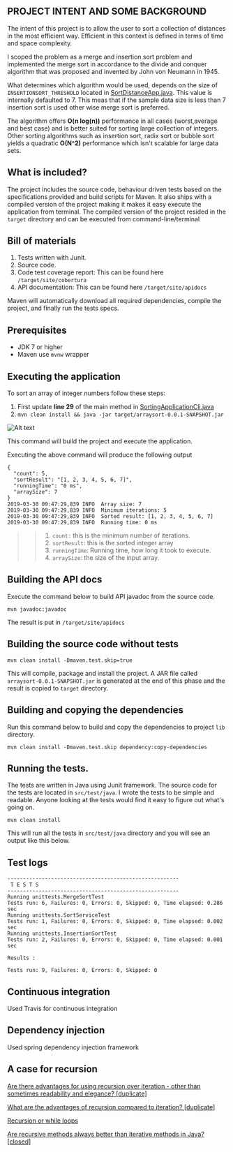 
## PROJECT INTENT AND SOME BACKGROUND


The intent of this project is to allow the user to sort a collection of distances in the most efficient way.
Efficient in this context is defined in terms of time and space complexity.

I scoped the problem as a merge and insertion sort problem and implemented the merge sort in accordance to the
divide and conquer algorithm that was proposed and invented by John von Neumann in 1945.

What determines which algorithm would be used, depends on the size of `INSERTIONSORT_THRESHOLD`
located in [SortDistanceApp.java](src/main/java/com/sortutils/SortDistanceApp.java). This value is internally defaulted to 7.
This meas that if the sample data size is less than 7 insertion sort is used other wise merge sort is preferred.

The algorithm offers __O(n log(n))__ performance in all cases (worst,average and best case) and is better suited for
sorting large collection of integers. Other sorting algorithms such as insertion sort, radix sort or bubble sort yields a
quadratic __O(N^2)__ performance which isn't scalable for large data sets.


What is included?
------------------------
The project includes the source code, behaviour driven tests based on the specifications provided and build scripts for Maven.
It also ships with a compiled version of the project making it makes it easy execute the application from terminal.
The compiled version of the project resided in the `target` directory and can be executed from command-line/terminal

Bill of materials
--------------------------
1. Tests written with Junit.
2. Source code.
1. Code test coverage report: This can be found here `/target/site/cobertura`
2. API documentation: This can be found here `/target/site/apidocs`

Maven will automatically download all required dependencies, compile the project, and finally run the tests specs.

Prerequisites
-------------
- JDK 7 or higher
- Maven use `mvnw` wrapper

Executing the application
-------------------------

To sort an array of integer numbers follow these steps:

1. First update __line 29__ of the main method in [SortingApplicationCli.java](src/main/java/com/sorting/SortingApplicationCli.java)
2. `mvn clean install && java -jar target/arraysort-0.0.1-SNAPSHOT.jar`

![Alt text][mainclass]

This command will build the project and execute the application.


Executing the above command will produce the following output

```
{
  "count": 5,
  "sortResult": "[1, 2, 3, 4, 5, 6, 7]",
  "runningTime": "0 ms",
  "arraySize": 7
}
2019-03-30 09:47:29,839 INFO  Array size: 7
2019-03-30 09:47:29,839 INFO  Minimum iterations: 5
2019-03-30 09:47:29,839 INFO  Sorted result: [1, 2, 3, 4, 5, 6, 7]
2019-03-30 09:47:29,839 INFO  Running time: 0 ms
```

>> 1. `count:` this is the minimum number of iterations.
>> 2. `sortResult`: this is the sorted integer array
>> 3. `runningTime`: Running time, how long it took to execute.
>> 4. `arraySize`: the size of the input array.




Building the API docs
---------------------

Execute the command below to build API javadoc from the source code.

```shell
mvn javadoc:javadoc
```

The result is put in `/target/site/apidocs`

Building the source code without tests
--------------------------------------

```shell
mvn clean install -Dmaven.test.skip=true
```

This will compile, package and install the project. A JAR file called `arraysort-0.0.1-SNAPSHOT.jar` is generated
at the end of this phase and the result is copied to `target` directory.


Building and copying the dependencies
----------------------------------------
Run this command below to build and copy the dependencies to project `lib` directory.

```shell
mvn clean install -Dmaven.test.skip dependency:copy-dependencies
```


Running the tests.
------------------

The tests are written in Java using Junit framework.
The source code for the tests are located in `src/test/java`.
I wrote the tests to be simple and readable. Anyone looking at the tests would find it easy to figure out what's going on.

```shell
mvn clean install
```
This will run all the tests in `src/test/java` directory and you will see an output like this below.

## Test logs
```
-------------------------------------------------------
 T E S T S
-------------------------------------------------------
Running unittests.MergeSortTest
Tests run: 6, Failures: 0, Errors: 0, Skipped: 0, Time elapsed: 0.286 sec
Running unittests.SortServiceTest
Tests run: 1, Failures: 0, Errors: 0, Skipped: 0, Time elapsed: 0.002 sec
Running unittests.InsertionSortTest
Tests run: 2, Failures: 0, Errors: 0, Skipped: 0, Time elapsed: 0.001 sec

Results :

Tests run: 9, Failures: 0, Errors: 0, Skipped: 0

```


## Continuous integration
Used Travis for continuous integration

## Dependency injection
Used spring dependency injection framework



## A case for recursion

[Are there advantages for using recursion over iteration - other than sometimes readability and elegance? [duplicate]](https://softwareengineering.stackexchange.com/questions/242889/are-there-advantages-for-using-recursion-over-iteration-other-than-sometimes-r)

[What are the advantages of recursion compared to iteration? [duplicate]](https://softwareengineering.stackexchange.com/questions/234962/what-are-the-advantages-of-recursion-compared-to-iteration)

[Recursion or while loops](https://softwareengineering.stackexchange.com/questions/182314/recursion-or-while-loops)


[Are recursive methods always better than iterative methods in Java? [closed]](https://stackoverflow.com/questions/15346774/are-recursive-methods-always-better-than-iterative-methods-in-java)


[mainclass]: mainclass.png "Logo Title Text 2"